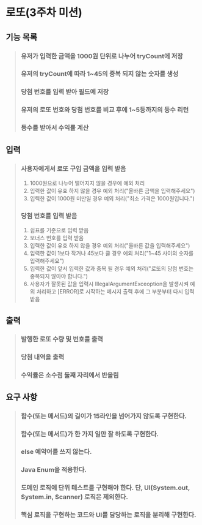 # 로또(3주차 미션)

## 기능 목록
> ### 유저가 입력한 금액을 1000원 단위로 나누어 tryCount에 저장
> ### 유저의 tryCount에 따라 1~45의 중복 되지 않는 숫자를 생성
> ### 당첨 번호를 입력 받아 필드에 저장
> ### 유저의 로또 번호와 당첨 번호를 비교 후에 1~5등까지의 등수 리턴 
> ### 등수를 받아서 수익률 계산
> ### 

## 입력
> ### 사용자에게서 로또 구입 금액을 입력 받음
>1. 1000원으로 나누어 떨어지지 않을 경우에 예외 처리
>3. 입력한 값이 유효 하지 않을 경우 예외 처리("올바른 금액을 입력해주세요")
>4. 입력한 값이 1000원 미만일 경우 예외 처리("최소 가격은 1000원입니다.")
> ### 당첨 번호를 입력 받음
> 1. 쉼표를 기준으로 입력 받음
> 2. 보너스 번호를 입력 받음
> 3. 입력한 값이 유효 하지 않을 경우 예외 처리("올바른 값을 입력해주세요")
> 4. 입력한 값이 1보다 작거나 45보다 클 경우 에외 처리("1~45 사이의 숫자를 입력해주세요")
> 5. 입력한 값이 앞서 입력한 값과 중복 될 경우 예외 처리("로또의 당첨 번호는 중복되지 않아야 합니다.")
> 6. 사용자가 잘못된 값을 입력시 IllegalArgumentExceoption을 발생시켜 예외 처리하고 [ERROR]로 시작하는 메시지 출력 후에 그 부분부터 다시 입력 받음

## 출력
>### 발행한 로또 수량 및 번호를 출력
>### 당첨 내역을 출력
>### 수익률은 소수점 둘째 자리에서 반올림

## 요구 사항
> ### 함수(또는 메서드)의 길이가 15라인을 넘어가지 않도록 구현한다.
> ### 함수(또는 메서드)가 한 가지 일만 잘 하도록 구현한다.
> ### else 예약어를 쓰지 않는다.
> ### Java Enum을 적용한다.
> ### 도메인 로직에 단위 테스트를 구현해야 한다. 단, UI(System.out, System.in, Scanner) 로직은 제외한다.
> ### 핵심 로직을 구현하는 코드와 UI를 담당하는 로직을 분리해 구현한다.




